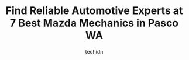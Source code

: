 ---
layout: ampstory
image: https://images.unsplash.com/photo-1665065337441-699748f75598?ixlib=rb-4.0.3&ixid=MnwxMjA3fDB8MHxwaG90by1wYWdlfHx8fGVufDB8fHx8&auto=format&fit=crop&w=640&h=853&q=80
author: techidn
featured: false
description: For top-quality automotive repairs and maintenance, visit the 7 best Mazda Mechanic in Pasco WA, USA. Their reputation for excellence and their dedication to customer satisfaction make them 
title: Find Reliable Automotive Experts at 7 Best Mazda Mechanics in Pasco WA
cover:
   title: Find Reliable Automotive Experts at 7 Best Mazda Mechanics in Pasco WA
   subtitle: Rickpate
   background: https://images.unsplash.com/photo-1665065337441-699748f75598?ixlib=rb-4.0.3&ixid=MnwxMjA3fDB8MHxwaG90by1wYWdlfHx8fGVufDB8fHx8&auto=format&fit=crop&w=640&h=853&q=80

pages: 
 - layout: thirds
   top: <h1>#1 McCurley Chevrolet Cadillac Service</h1>
   bottom: "<p>Joe and Edgar went above and beyond for my wife and I. Customer service was amazing. Hassle free from start to finish, definitely the most comfortable car buying experien</p>"
   background: https://www.knot35.com/toplist/wp-content/uploads/2023/06/best-mazda-mechanic-1-in-pasco-wa-1685833498.jpeg
   backgroundblur: true
 - layout: thirds
   top: <h1>#2 Mendoza Auto Repair</h1>
   bottom: "<p>703 W Columbia St, Pasco, WA 99301, United States</p>"
   background: https://www.knot35.com/toplist/wp-content/uploads/2023/06/best-mazda-mechanic-2-in-pasco-wa-1685833498.png
   cta:
      link: https://www.knot35.com/toplist/find-reliable-automotive-experts-at-7-best-mazda-mechanics-in-pasco-wa/
      text: Find Reliable Automotive Experts at 7 Best Mazda Mechanics in Pasco WA
 - layout: thirds
   top: <h1>#3 Michaels Auto Body</h1>
   bottom: "<p>817 S Maitland Ave, Pasco, WA 99301, United States</p>"
   background: https://www.knot35.com/toplist/wp-content/uploads/2023/06/best-mazda-mechanic-3-in-pasco-wa-1685833500.png
   cta:
      link: https://www.knot35.com/toplist/find-reliable-automotive-experts-at-7-best-mazda-mechanics-in-pasco-wa/
      text: Find Reliable Automotive Experts at 7 Best Mazda Mechanics in Pasco WA
 - layout: thirds
   top: <h1>#4 AMU Automotive Inc</h1>
   bottom: "<p>2904 E Lewis St, Pasco, WA 99301, United States</p>"
   background: https://images.unsplash.com/photo-1536745287225-21d689278fd1?ixlib=rb-4.0.3&ixid=MnwxMjA3fDB8MHxwaG90by1wYWdlfHx8fGVufDB8fHx8&auto=format&fit=crop&w=640&h=853&q=80
   cta:
      link: https://www.knot35.com/toplist/find-reliable-automotive-experts-at-7-best-mazda-mechanics-in-pasco-wa/
      text: Find Reliable Automotive Experts at 7 Best Mazda Mechanics in Pasco WA
 - layout: thirds
   top: <h1>#5 Simmonson Automotive</h1>
   bottom: "<p>627 W Columbia St, Pasco, WA 99301, United States</p>"
   background: https://images.unsplash.com/photo-1591393223703-56fe1347ac62?ixlib=rb-4.0.3&ixid=MnwxMjA3fDB8MHxwaG90by1wYWdlfHx8fGVufDB8fHx8&auto=format&fit=crop&w=640&h=853&q=80
   cta:
      link: https://www.knot35.com/toplist/find-reliable-automotive-experts-at-7-best-mazda-mechanics-in-pasco-wa/
      text: Find Reliable Automotive Experts at 7 Best Mazda Mechanics in Pasco WA
 - layout: thirds
   top: <h1>#6 Lunas Auto Repair</h1>
   bottom: "<p>719 S Oregon Ave, Pasco, WA 99301, United States</p>"
   background: https://images.unsplash.com/photo-1462556791646-c201b8241a94?ixlib=rb-4.0.3&ixid=MnwxMjA3fDB8MHxwaG90by1wYWdlfHx8fGVufDB8fHx8&auto=format&fit=crop&w=640&h=853&q=80
   cta:
      link: https://www.knot35.com/toplist/find-reliable-automotive-experts-at-7-best-mazda-mechanics-in-pasco-wa/
      text: Find Reliable Automotive Experts at 7 Best Mazda Mechanics in Pasco WA
 - layout: thirds
   top: <h1>#7 Pasco Automotive Services</h1>
   bottom: "<p>132 W Lewis St, Pasco, WA 99301, United States</p>"
   background: https://images.unsplash.com/photo-1614648718611-0635f29016cb?ixlib=rb-4.0.3&ixid=MnwxMjA3fDB8MHxwaG90by1wYWdlfHx8fGVufDB8fHx8&auto=format&fit=crop&w=640&h=853&q=80
   cta:
      link: https://www.knot35.com/toplist/find-reliable-automotive-experts-at-7-best-mazda-mechanics-in-pasco-wa/
      text: Find Reliable Automotive Experts at 7 Best Mazda Mechanics in Pasco WA
 - layout: thirds
   middle: Continue reading...
   background: https://images.unsplash.com/photo-1488554378835-f7acf46e6c98?ixlib=rb-4.0.3&ixid=MnwxMjA3fDB8MHxwaG90by1wYWdlfHx8fGVufDB8fHx8&auto=format&fit=crop&w=640&h=853&q=80
   cta:
      link: https://www.knot35.com/toplist/find-reliable-automotive-experts-at-7-best-mazda-mechanics-in-pasco-wa/
      text: Find Reliable Automotive Experts at 7 Best Mazda Mechanics in Pasco WA
      
---